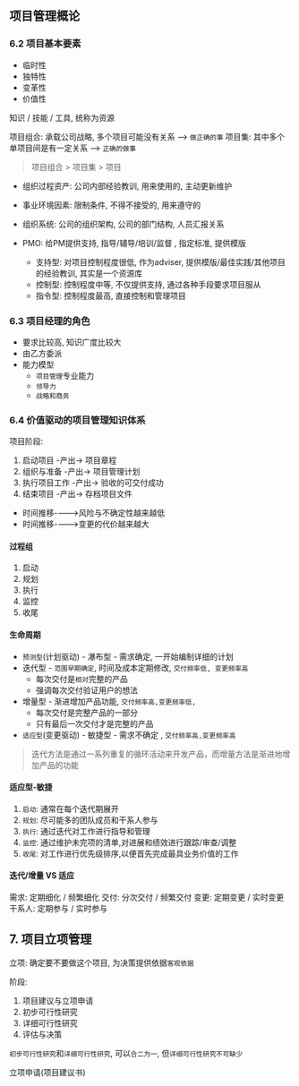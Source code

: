 ## 项目管理概论

### 6.2 项目基本要素

+ 临时性
+ 独特性
+ 变革性
+ 价值性

知识 / 技能 / 工具, 统称为资源

项目组合: 承载公司战略, 多个项目可能没有关系 --> `做正确的事`
项目集: 其中多个单项目间是有一定关系 -->  `正确的做事`

> 项目组合 > 项目集 > 项目

+ 组织过程资产: 公司内部经验教训, 用来使用的, 主动更新维护
+ 事业环境因素: 限制条件, 不得不接受的, 用来遵守的
+ 组织系统: 公司的组织架构, 公司的部门结构, 人员汇报关系

+ PMO: 给PM提供支持, 指导/辅导/培训/监督 , 指定标准, 提供模版
  + 支持型: 对项目控制程度很低, 作为adviser, 提供模版/最佳实践/其他项目的经验教训, 其实是一个资源库
  + 控制型: 控制程度中等, 不仅提供支持, 通过各种手段要求项目服从
  + 指令型: 控制程度最高, 直接控制和管理项目

### 6.3 项目经理的角色

+ 要求比较高, 知识广度比较大
+ 由乙方委派
+ 能力模型
  + `项目管理`专业能力
  + `领导力`
  + `战略和商务`

### 6.4 价值驱动的项目管理知识体系

项目阶段:

1. 启动项目 -产出-> 项目章程
2. 组织与准备 -产出-> 项目管理计划
3. 执行项目工作 -产出-> 验收的可交付成功
4. 结束项目 -产出-> 存档项目文件

+ 时间推移---->风险与不确定性越来越低
+ 时间推移---->变更的代价越来越大

#### 过程组

1. 启动
2. 规划
3. 执行
4. 监控
5. 收尾

#### 生命周期

+ `预测型`(计划驱动) - 瀑布型 - 需求确定, 一开始编制详细的计划
+ 迭代型 - `范围早期确定`, 时间及成本定期修改, `交付频率低, 变更频率高`
  + 每次交付是`相对`完整的产品
  + 强调每次交付验证用户的想法
+ 增量型 - 渐进增加产品功能, `交付频率高,变更频率低, `
  + 每次交付是完整产品的一部分
  + 只有最后一次交付才是完整的产品
+ `适应型`(变更驱动) - 敏捷型 - 需求不确定 , `交付频率高,变更频率高`

> 迭代方法是通过一系列重复的循环活动来开发产品，而增量方法是渐进地增加产品的功能

#### 适应型-敏捷

1. `启动`: 通常在每个迭代期展开
2. `规划`: 尽可能多的团队成员和干系人参与
3. `执行`: 通过迭代对工作进行指导和管理
4. `监控`: 通过维护未完项的清单,对进展和绩效进行跟踪/审查/调整
5. `收尾`: 对工作进行优先级排序,以便首先完成最具业务价值的工作

#### 迭代/增量 VS 适应

需求: 定期细化 / 频繁细化
交付: 分次交付 / 频繁交付
变更: 定期变更 / 实时变更
干系人: 定期参与 / 实时参与

## 7. 项目立项管理

立项: 确定要不要做这个项目, 为决策提供依据`客观依据`

阶段:

1. 项目建议与立项申请
2. 初步可行性研究
3. 详细可行性研究
4. 评估与决策

`初步可行性研究`和`详细可行性研究`, 可以`合二为一`, 但`详细可行性研究不可缺少`

立项申请(项目建议书)









































